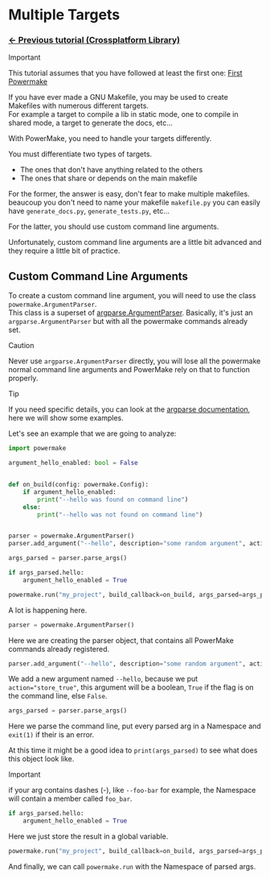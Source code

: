 # Multiple Targets

### [<- Previous tutorial (Crossplatform Library)](../02-crossplatform-library/README.md)

> [!IMPORTANT]  
> This tutorial assumes that you have followed at least the first one: [First Powermake](../01-first-powermake/README.md)


If you have ever made a GNU Makefile, you may be used to create Makefiles with numerous different targets.  
For example a target to compile a lib in static mode, one to compile in shared mode, a target to generate the docs, etc...

With PowerMake, you need to handle your targets differently.

You must differentiate two types of targets.
- The ones that don't have anything related to the others
- The ones that share or depends on the main makefile

For the former, the answer is easy, don't fear to make multiple makefiles. beaucoup you don't need to name your makefile `makefile.py` you can easily have `generate_docs.py`, `generate_tests.py`, etc...

For the latter, you should use custom command line arguments.

Unfortunately, custom command line arguments are a little bit advanced and they require a little bit of practice.

## Custom Command Line Arguments

To create a custom command line argument, you will need to use the class `powermake.ArgumentParser`.  
This class is a superset of [argparse.ArgumentParser](https://docs.python.org/3/library/argparse.html).
Basically, it's just an `argparse.ArgumentParser` but with all the powermake commands already set.

> [!CAUTION]  
> Never use `argparse.ArgumentParser` directly, you will lose all the powermake normal command line arguments and PowerMake rely on that to function properly.

> [!TIP]  
> If you need specific details, you can look at the [argparse documentation](https://docs.python.org/3/library/argparse.html), here we will show some examples.


Let's see an example that we are going to analyze:
```py
import powermake

argument_hello_enabled: bool = False


def on_build(config: powermake.Config):
    if argument_hello_enabled:
        print("--hello was found on command line")
    else:
        print("--hello was not found on command line")


parser = powermake.ArgumentParser()
parser.add_argument("--hello", description="some random argument", action="store_true")

args_parsed = parser.parse_args()

if args_parsed.hello:
    argument_hello_enabled = True

powermake.run("my_project", build_callback=on_build, args_parsed=args_parsed)
```

A lot is happening here.

```py
parser = powermake.ArgumentParser()
```
Here we are creating the parser object, that contains all PowerMake commands already registered.

```py
parser.add_argument("--hello", description="some random argument", action="store_true")
```
We add a new argument named `--hello`, because we put `action="store_true"`, this argument will be a boolean, `True` if the flag is on the command line, else `False`.

```py
args_parsed = parser.parse_args()
```

Here we parse the command line, put every parsed arg in a Namespace and `exit(1)` if their is an error.

At this time it might be a good idea to `print(args_parsed)` to see what does this object look like.

> [!IMPORTANT]  
> if your arg contains dashes (-), like `--foo-bar` for example, the Namespace will contain a member called `foo_bar`.

```py
if args_parsed.hello:
    argument_hello_enabled = True
```
Here we just store the result in a global variable.

```py
powermake.run("my_project", build_callback=on_build, args_parsed=args_parsed)
```

And finally, we can call `powermake.run` with the Namespace of parsed args.